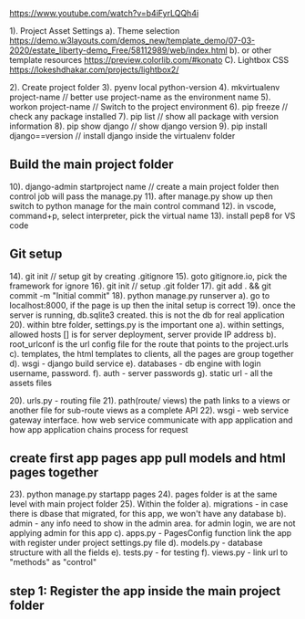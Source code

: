 https://www.youtube.com/watch?v=b4iFyrLQQh4i

1). Project Asset Settings
a). Theme selection
https://demo.w3layouts.com/demos_new/template_demo/07-03-2020/estate_liberty-demo_Free/58112989/web/index.html
b). or other template resources
https://preview.colorlib.com/#konato
C). Lightbox CSS
https://lokeshdhakar.com/projects/lightbox2/

2). Create project folder
3). pyenv local python-version
4). mkvirtualenv project-name // better use project-name as the environment name
5). workon project-name // Switch to the project environment
6). pip freeze // check any package installed
7). pip list // show all package with version information
8). pip show django // show django version
9). pip install django==version // install django inside the virtualenv folder

## Build the main project folder

10). django-admin startproject name // create a main project folder then control job will pass the manage.py
11). after manage.py show up then switch to python manage for the main control command
12). in vscode, command+p, select interpreter, pick the virtual name
13). install pep8 for VS code

## Git setup

14). git init // setup git by creating .gitignore
15). goto gitignore.io, pick the framework for ignore
16). git init // setup .git folder
17). git add . && git commit -m "Initial commit"
18). python manage.py runserver
a). go to localhost:8000, if the page is up then the inital setup is correct
19). once the server is running, db.sqlite3 created. this is not the db for real application
20). within btre folder, settings.py is the important one
a). within settings, allowed hosts [] is for server deployment, server provide IP address
b). root_urlconf is the url config file for the route that points to the project.urls
c). templates, the html templates to clients, all the pages are group together
d). wsgi - django build service
e). databases - db engine with login username, password.
f). auth - server passwords
g). static url - all the assets files

20). urls.py - routing file
21). path(route/ views) the path links to a views or another file for sub-route views as a complete API
22). wsgi - web service gateway interface. how web service communicate with app application and how app application chains process for request

## create first app pages app pull models and html pages together

23). python manage.py startapp pages
24). pages folder is at the same level with main project folder
25). Within the folder
a). migrations - in case there is dbase that migrated, for this app, we won't have any database
b). admin - any info need to show in the admin area. for admin login, we are not applying admin for this app
c). apps.py - PagesConfig function link the app with register under project settings.py file
d). models.py - database structure with all the fields
e). tests.py - for testing
f). views.py - link url to "methods" as "control"

## step 1: Register the app inside the main project folder
